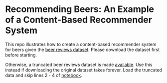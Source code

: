 # Recommending Beers: An Example of a Content-Based Recommender System

This repo illustrates how to create a content-based recommender system for beers given the [beer reviews dataset](https://s3.amazonaws.com/demo-datasets/beer_reviews.tar.gz). Please download the dataset first before starting.

Otherwise, a truncated beer reviews dataset is made [available](truncated_beer_reviews.csv). Use this instead if downloading the original dataset takes forever. Load the truncated data and skip lines 2 - 4 of [notebook](recommending_beers_content-based.ipynb).
